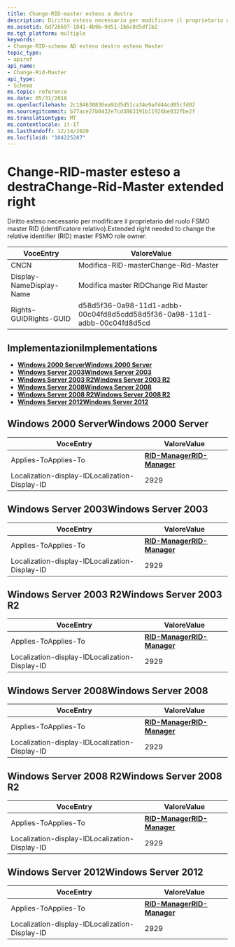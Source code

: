 ```yaml
---
title: Change-RID-master esteso a destra
description: Diritto esteso necessario per modificare il proprietario del ruolo FSMO master RID (identificatore relativo).
ms.assetid: 6d726697-1841-4b9b-9d51-1b6c8d5df1b2
ms.tgt_platform: multiple
keywords:
- Change-RID-schema AD esteso destro esteso Master
topic_type:
- apiref
api_name:
- Change-Rid-Master
api_type:
- Schema
ms.topic: reference
ms.date: 05/31/2018
ms.openlocfilehash: 2c184630836ea92d5d51ca34e9afd44cd05cfd02
ms.sourcegitcommit: b77ace27b0432e7cd3863191b11926be032fbe2f
ms.translationtype: MT
ms.contentlocale: it-IT
ms.lasthandoff: 12/14/2020
ms.locfileid: "104225287"
---
```

# <a name="change-rid-master-extended-right"></a><span data-ttu-id="7779b-104">Change-RID-master esteso a destra</span><span class="sxs-lookup"><span data-stu-id="7779b-104">Change-Rid-Master extended right</span></span>

<span data-ttu-id="7779b-105">Diritto esteso necessario per modificare il proprietario del ruolo FSMO master RID (identificatore relativo).</span><span class="sxs-lookup"><span data-stu-id="7779b-105">Extended right needed to change the relative identifier (RID) master FSMO role owner.</span></span>



| <span data-ttu-id="7779b-106">Voce</span><span class="sxs-lookup"><span data-stu-id="7779b-106">Entry</span></span> | <span data-ttu-id="7779b-107">Valore</span><span class="sxs-lookup"><span data-stu-id="7779b-107">Value</span></span> |
|--------------|--------------------------------------|
| <span data-ttu-id="7779b-108">CN</span><span class="sxs-lookup"><span data-stu-id="7779b-108">CN</span></span>           | <span data-ttu-id="7779b-109">Modifica-RID-master</span><span class="sxs-lookup"><span data-stu-id="7779b-109">Change-Rid-Master</span></span>                    |
| <span data-ttu-id="7779b-110">Display-Name</span><span class="sxs-lookup"><span data-stu-id="7779b-110">Display-Name</span></span> | <span data-ttu-id="7779b-111">Modifica master RID</span><span class="sxs-lookup"><span data-stu-id="7779b-111">Change Rid Master</span></span>                    |
| <span data-ttu-id="7779b-112">Rights-GUID</span><span class="sxs-lookup"><span data-stu-id="7779b-112">Rights-GUID</span></span>  | <span data-ttu-id="7779b-113">d58d5f36-0a98-11d1-adbb-00c04fd8d5cd</span><span class="sxs-lookup"><span data-stu-id="7779b-113">d58d5f36-0a98-11d1-adbb-00c04fd8d5cd</span></span> |



## <a name="implementations"></a><span data-ttu-id="7779b-114">Implementazioni</span><span class="sxs-lookup"><span data-stu-id="7779b-114">Implementations</span></span>

-   [<span data-ttu-id="7779b-115">**Windows 2000 Server**</span><span class="sxs-lookup"><span data-stu-id="7779b-115">**Windows 2000 Server**</span></span>](#windows-2000-server)
-   [<span data-ttu-id="7779b-116">**Windows Server 2003**</span><span class="sxs-lookup"><span data-stu-id="7779b-116">**Windows Server 2003**</span></span>](#windows-server-2003)
-   [<span data-ttu-id="7779b-117">**Windows Server 2003 R2**</span><span class="sxs-lookup"><span data-stu-id="7779b-117">**Windows Server 2003 R2**</span></span>](#windows-server-2003-r2)
-   [<span data-ttu-id="7779b-118">**Windows Server 2008**</span><span class="sxs-lookup"><span data-stu-id="7779b-118">**Windows Server 2008**</span></span>](#windows-server-2008)
-   [<span data-ttu-id="7779b-119">**Windows Server 2008 R2**</span><span class="sxs-lookup"><span data-stu-id="7779b-119">**Windows Server 2008 R2**</span></span>](#windows-server-2008-r2)
-   [<span data-ttu-id="7779b-120">**Windows Server 2012**</span><span class="sxs-lookup"><span data-stu-id="7779b-120">**Windows Server 2012**</span></span>](#windows-server-2012)

## <a name="windows-2000-server"></a><span data-ttu-id="7779b-121">Windows 2000 Server</span><span class="sxs-lookup"><span data-stu-id="7779b-121">Windows 2000 Server</span></span>



| <span data-ttu-id="7779b-122">Voce</span><span class="sxs-lookup"><span data-stu-id="7779b-122">Entry</span></span> | <span data-ttu-id="7779b-123">Valore</span><span class="sxs-lookup"><span data-stu-id="7779b-123">Value</span></span> |
|-------------------------|------------------------------------------------|
| <span data-ttu-id="7779b-124">Applies-To</span><span class="sxs-lookup"><span data-stu-id="7779b-124">Applies-To</span></span>              | [<span data-ttu-id="7779b-125">**RID-Manager**</span><span class="sxs-lookup"><span data-stu-id="7779b-125">**RID-Manager**</span></span>](c-ridmanager.md)<br/> |
| <span data-ttu-id="7779b-126">Localization-display-ID</span><span class="sxs-lookup"><span data-stu-id="7779b-126">Localization-Display-ID</span></span> | <span data-ttu-id="7779b-127">29</span><span class="sxs-lookup"><span data-stu-id="7779b-127">29</span></span>                                             |



## <a name="windows-server-2003"></a><span data-ttu-id="7779b-128">Windows Server 2003</span><span class="sxs-lookup"><span data-stu-id="7779b-128">Windows Server 2003</span></span>



| <span data-ttu-id="7779b-129">Voce</span><span class="sxs-lookup"><span data-stu-id="7779b-129">Entry</span></span> | <span data-ttu-id="7779b-130">Valore</span><span class="sxs-lookup"><span data-stu-id="7779b-130">Value</span></span> |
|-------------------------|------------------------------------------------|
| <span data-ttu-id="7779b-131">Applies-To</span><span class="sxs-lookup"><span data-stu-id="7779b-131">Applies-To</span></span>              | [<span data-ttu-id="7779b-132">**RID-Manager**</span><span class="sxs-lookup"><span data-stu-id="7779b-132">**RID-Manager**</span></span>](c-ridmanager.md)<br/> |
| <span data-ttu-id="7779b-133">Localization-display-ID</span><span class="sxs-lookup"><span data-stu-id="7779b-133">Localization-Display-ID</span></span> | <span data-ttu-id="7779b-134">29</span><span class="sxs-lookup"><span data-stu-id="7779b-134">29</span></span>                                             |



## <a name="windows-server-2003-r2"></a><span data-ttu-id="7779b-135">Windows Server 2003 R2</span><span class="sxs-lookup"><span data-stu-id="7779b-135">Windows Server 2003 R2</span></span>



| <span data-ttu-id="7779b-136">Voce</span><span class="sxs-lookup"><span data-stu-id="7779b-136">Entry</span></span> | <span data-ttu-id="7779b-137">Valore</span><span class="sxs-lookup"><span data-stu-id="7779b-137">Value</span></span> |
|-------------------------|------------------------------------------------|
| <span data-ttu-id="7779b-138">Applies-To</span><span class="sxs-lookup"><span data-stu-id="7779b-138">Applies-To</span></span>              | [<span data-ttu-id="7779b-139">**RID-Manager**</span><span class="sxs-lookup"><span data-stu-id="7779b-139">**RID-Manager**</span></span>](c-ridmanager.md)<br/> |
| <span data-ttu-id="7779b-140">Localization-display-ID</span><span class="sxs-lookup"><span data-stu-id="7779b-140">Localization-Display-ID</span></span> | <span data-ttu-id="7779b-141">29</span><span class="sxs-lookup"><span data-stu-id="7779b-141">29</span></span>                                             |



## <a name="windows-server-2008"></a><span data-ttu-id="7779b-142">Windows Server 2008</span><span class="sxs-lookup"><span data-stu-id="7779b-142">Windows Server 2008</span></span>



| <span data-ttu-id="7779b-143">Voce</span><span class="sxs-lookup"><span data-stu-id="7779b-143">Entry</span></span> | <span data-ttu-id="7779b-144">Valore</span><span class="sxs-lookup"><span data-stu-id="7779b-144">Value</span></span> |
|-------------------------|------------------------------------------------|
| <span data-ttu-id="7779b-145">Applies-To</span><span class="sxs-lookup"><span data-stu-id="7779b-145">Applies-To</span></span>              | [<span data-ttu-id="7779b-146">**RID-Manager**</span><span class="sxs-lookup"><span data-stu-id="7779b-146">**RID-Manager**</span></span>](c-ridmanager.md)<br/> |
| <span data-ttu-id="7779b-147">Localization-display-ID</span><span class="sxs-lookup"><span data-stu-id="7779b-147">Localization-Display-ID</span></span> | <span data-ttu-id="7779b-148">29</span><span class="sxs-lookup"><span data-stu-id="7779b-148">29</span></span>                                             |



## <a name="windows-server-2008-r2"></a><span data-ttu-id="7779b-149">Windows Server 2008 R2</span><span class="sxs-lookup"><span data-stu-id="7779b-149">Windows Server 2008 R2</span></span>



| <span data-ttu-id="7779b-150">Voce</span><span class="sxs-lookup"><span data-stu-id="7779b-150">Entry</span></span> | <span data-ttu-id="7779b-151">Valore</span><span class="sxs-lookup"><span data-stu-id="7779b-151">Value</span></span> |
|-------------------------|------------------------------------------------|
| <span data-ttu-id="7779b-152">Applies-To</span><span class="sxs-lookup"><span data-stu-id="7779b-152">Applies-To</span></span>              | [<span data-ttu-id="7779b-153">**RID-Manager**</span><span class="sxs-lookup"><span data-stu-id="7779b-153">**RID-Manager**</span></span>](c-ridmanager.md)<br/> |
| <span data-ttu-id="7779b-154">Localization-display-ID</span><span class="sxs-lookup"><span data-stu-id="7779b-154">Localization-Display-ID</span></span> | <span data-ttu-id="7779b-155">29</span><span class="sxs-lookup"><span data-stu-id="7779b-155">29</span></span>                                             |



## <a name="windows-server-2012"></a><span data-ttu-id="7779b-156">Windows Server 2012</span><span class="sxs-lookup"><span data-stu-id="7779b-156">Windows Server 2012</span></span>



| <span data-ttu-id="7779b-157">Voce</span><span class="sxs-lookup"><span data-stu-id="7779b-157">Entry</span></span> | <span data-ttu-id="7779b-158">Valore</span><span class="sxs-lookup"><span data-stu-id="7779b-158">Value</span></span> |
|-------------------------|------------------------------------------------|
| <span data-ttu-id="7779b-159">Applies-To</span><span class="sxs-lookup"><span data-stu-id="7779b-159">Applies-To</span></span>              | [<span data-ttu-id="7779b-160">**RID-Manager**</span><span class="sxs-lookup"><span data-stu-id="7779b-160">**RID-Manager**</span></span>](c-ridmanager.md)<br/> |
| <span data-ttu-id="7779b-161">Localization-display-ID</span><span class="sxs-lookup"><span data-stu-id="7779b-161">Localization-Display-ID</span></span> | <span data-ttu-id="7779b-162">29</span><span class="sxs-lookup"><span data-stu-id="7779b-162">29</span></span>                                             |



 

 






